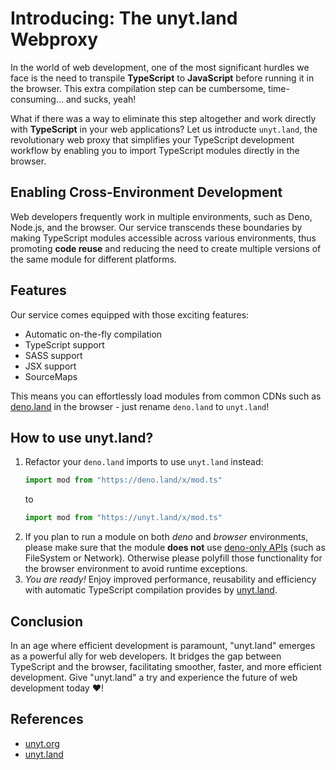 <!--
	{
		description: "We are introducing the brand new unyt.land service - your gateway to seamless TypeScript module loading directly in the browser.",
		preview: "res/unyt-land.png",
		date: ~2023-10-20~,
		tag: "Developer",
		author: "unyt.land",
		authorRef: https://unyt.land
	};
-->


# Introducing: The unyt.land Webproxy
In the world of web development, one of the most significant hurdles we face is the need to transpile **TypeScript** to **JavaScript** before running it in the browser. This extra compilation step can be cumbersome, time-consuming... and sucks, yeah!

What if there was a way to eliminate this step altogether and work directly with **TypeScript** in your web applications? Let us introducte `unyt.land`, the revolutionary web proxy that simplifies your TypeScript development workflow by enabling you to import TypeScript modules directly in the browser.

## Enabling Cross-Environment Development
Web developers frequently work in multiple environments, such as Deno, Node.js, and the browser. Our service transcends these boundaries by making TypeScript modules accessible across various environments, thus promoting **code reuse** and reducing the need to create multiple versions of the same module for different platforms.

## Features
Our service comes equipped with those exciting features:
* Automatic on-the-fly compilation
* TypeScript support
* SASS support
* JSX support
* SourceMaps

This means you can effortlessly load modules from common CDNs such as [deno.land](https://deno.land) in the browser - just rename `deno.land` to `unyt.land`!

## How to use unyt.land?
1. Refactor your `deno.land` imports to use `unyt.land` instead:
	```ts
	import mod from "https://deno.land/x/mod.ts"
	```
	to
	```ts
	import mod from "https://unyt.land/x/mod.ts"
	```
2. If you plan to run a module on both *deno* and *browser* environments, please make sure that the module **does not** use [deno-only APIs](https://deno.land/api@v1.37.2) (such as FileSystem or Network). Otherwise please polyfill those functionality for the browser environment to avoid runtime exceptions.
3. *You are ready!* Enjoy improved performance, reusability and efficiency with automatic TypeScript compilation provides by [unyt.land](https://unyt.land).

## Conclusion
In an age where efficient development is paramount, "unyt.land" emerges as a powerful ally for web developers. It bridges the gap between TypeScript and the browser, facilitating smoother, faster, and more efficient development. Give "unyt.land" a try and experience the future of web development today ❤️!

## References
* [unyt.org](https://unyt.org)
* [unyt.land](https://unyt.land)
